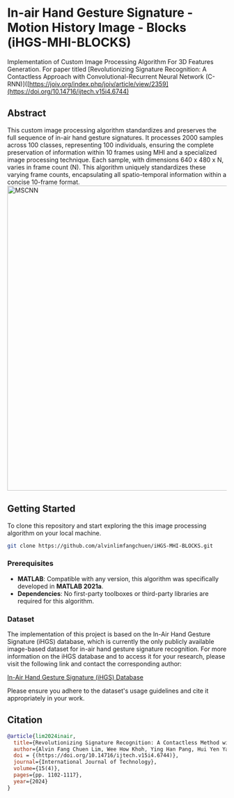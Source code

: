# In-air Hand Gesture Signature - Motion History Image - Blocks (iHGS-MHI-BLOCKS)
Implementation of Custom Image Processing Algorithm For 3D Features Generation. 
For paper titled [Revolutionizing Signature Recognition: A Contactless Approach with Convolutional-Recurrent Neural Network (C-RNN)]([https://joiv.org/index.php/joiv/article/view/2359](https://doi.org/10.14716/ijtech.v15i4.6744)

## Abstract
This custom image processing algorithm standardizes and preserves the full sequence of in-air hand gesture signatures. It processes 2000 samples across 100 classes, representing 100 individuals, ensuring the complete preservation of information within 10 frames using MHI and a specialized image processing technique. Each sample, with dimensions 640 x 480 x N, varies in frame count (N). This algorithm uniquely standardizes these varying frame counts, encapsulating all spatio-temporal information within a concise 10-frame format.
<img src="https://alvinlfc.com/image/iHGS-MHI-BLOCKS.jpg" width="600" height="700" alt="MSCNN">

## Getting Started

To clone this repository and start exploring the this image processing algorithm on your local machine.

```bash
git clone https://github.com/alvinlimfangchuen/iHGS-MHI-BLOCKS.git
```

### Prerequisites

- **MATLAB**: Compatible with any version,  this algorithm was specifically developed in **MATLAB 2021a**.
- **Dependencies**: No first-party toolboxes or third-party libraries are required for this algorithm.



### Dataset

The implementation of this project is based on the In-Air Hand Gesture Signature (iHGS) database, which is currently the only publicly available image-based dataset for in-air hand gesture signature recognition.
For more information on the iHGS database and to access it for your research, please visit the following link and contact the corresponding author:

[In-Air Hand Gesture Signature (iHGS) Database](https://www.ncbi.nlm.nih.gov/pmc/articles/PMC10439358/)

Please ensure you adhere to the dataset's usage guidelines and cite it appropriately in your work.

## Citation

```bibtex
@article{lim2024inair,
  title={Revolutionizing Signature Recognition: A Contactless Method with Convolutional Recurrent Neural Networks},
  author={Alvin Fang Chuen Lim, Wee How Khoh, Ying Han Pang, Hui Yen Yap},
  doi = {(https://doi.org/10.14716/ijtech.v15i4.6744)},
  journal={International Journal of Technology},
  volume={15(4)},
  pages={pp. 1102-1117},
  year={2024}
}
```
